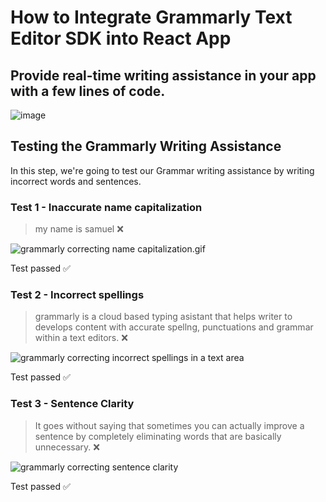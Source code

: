 # How to Integrate Grammarly Text Editor SDK into React App

## Provide real-time writing assistance in your app with a few lines of code.

![image](https://user-images.githubusercontent.com/58919619/193511066-20507df1-72de-4ec6-942e-c0e2c2f47d3a.png)



## Testing the Grammarly Writing Assistance

In this step, we're going to test our Grammar writing assistance by writing incorrect words and sentences.

### Test 1 - Inaccurate name capitalization

> my name is samuel ❌

![grammarly correcting name capitalization.gif](https://cdn.hashnode.com/res/hashnode/image/upload/v1664767143427/59skIEFmr.gif)

Test passed ✅

### Test 2 - Incorrect spellings

> grammarly is a cloud based typing asistant that helps writer to develops content with accurate spellng, punctuations and grammar within a text editors.  ❌


![grammarly correcting incorrect spellings in a text area](https://cdn.hashnode.com/res/hashnode/image/upload/v1664767939228/mOCl9m9GP.gif)

Test passed ✅

### Test 3 - Sentence Clarity

> It goes without saying that sometimes you can actually improve a sentence by completely eliminating words that are basically unnecessary. ❌

![grammarly correcting sentence clarity](https://cdn.hashnode.com/res/hashnode/image/upload/v1664771163741/PAnZowt4H.gif)

Test passed ✅
